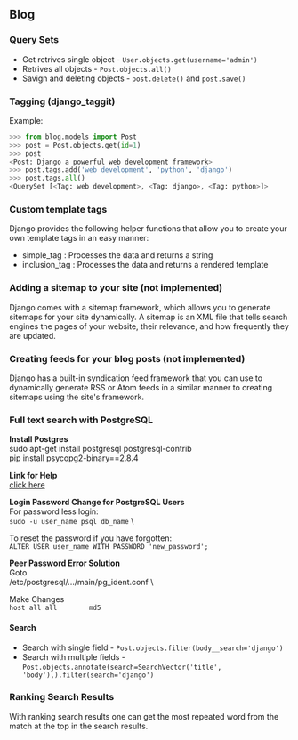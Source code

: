 ## Blog 

### Query Sets

* Get retrives single object - `User.objects.get(username='admin')`
* Retrives all objects - `Post.objects.all()`
* Savign and deleting objects - `post.delete()` and `post.save()`

### Tagging (django_taggit)

Example:
```python 
>>> from blog.models import Post
>>> post = Post.objects.get(id=1)
>>> post
<Post: Django a powerful web development framework>
>>> post.tags.add('web development', 'python', 'django')
>>> post.tags.all()
<QuerySet [<Tag: web development>, <Tag: django>, <Tag: python>]>
```

### Custom template tags
Django provides the following helper functions that allow you to create your own template tags in an easy manner:
* simple_tag : Processes the data and returns a string
* inclusion_tag : Processes the data and returns a rendered template


### Adding a sitemap to your site (not implemented)
Django comes with a sitemap framework, which allows you to generate sitemaps for your site dynamically. A sitemap is an XML file that tells search engines the pages of your website, their relevance, and how frequently they are updated.

### Creating feeds for your blog posts (not implemented)
Django has a built-in syndication feed framework that you can use to dynamically generate RSS or Atom feeds in a similar manner to creating sitemaps using the site's framework.


### Full text search with PostgreSQL

**Install Postgres**\
sudo apt-get install postgresql postgresql-contrib \
pip install psycopg2-binary==2.8.4


**Link for Help**\
[click here](https://www.digitalocean.com/community/tutorials/how-to-install-and-use-postgresql-on-ubuntu-20-04)


**Login Password Change for PostgreSQL Users**\
For password less login:\
`sudo -u user_name psql db_name` \

To reset the password if you have forgotten: \
`ALTER USER user_name WITH PASSWORD 'new_password';`


**Peer Password Error Solution**\
Goto \
/etc/postgresql/.../main/pg_ident.conf \

Make Changes \
`host all all        md5`

#### Search

* Search with single field - `Post.objects.filter(body__search='django')`
* Search with multiple fields - `Post.objects.annotate(search=SearchVector('title', 'body'),).filter(search='django')`


### Ranking Search Results
With ranking search results one can get the most repeated word from the match at the top in the search results.